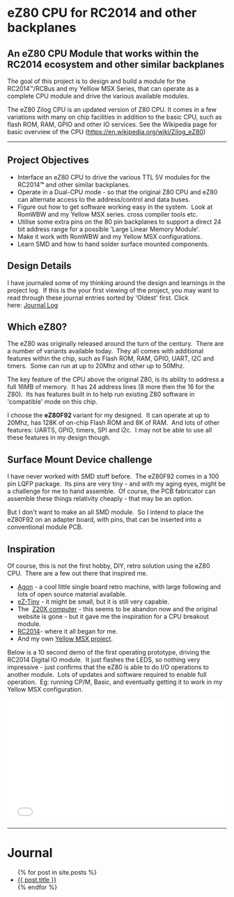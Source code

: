 
# eZ80 CPU for RC2014 and other backplanes

## An eZ80 CPU Module that works within the RC2014 ecosystem and other similar backplanes

The goal of this project is to design and build a module for the RC2014™/RCBus and my Yelllow MSX Series, that can operate as a complete CPU module and drive the various available modules.

The eZ80 Zilog CPU is an updated version of Z80 CPU. It comes in a few variations with many on chip facilities in addition to the basic CPU, such as flash ROM, RAM, GPIO and other IO services. See the Wikipedia page for basic overview of the CPU (https://en.wikipedia.org/wiki/Zilog_eZ80)


---

<h2><strong>Project Objectives<br></strong></h2>

<ul><li>Interface an eZ80 CPU to drive the various TTL 5V modules for the RC2014<strong>&trade;</strong> and other similar backplanes.</li><li>Operate in a Dual-CPU mode - so that the original Z80 CPU and eZ80 can alternate access to the address/control and data buses.</li><li>Figure out how to get software working easy in the system.&nbsp; Look at RomWBW and my Yellow MSX series. cross compiler tools etc.</li><li>Utilise some extra pins on the 80 pin backplanes to support a direct 24 bit address range for a possible 'Large Linear Memory Module'.</li><li>Make it work with RomWBW and my Yellow MSX configurations.</li><li>Learn SMD and how to hand solder surface mounted components.</li></ul>

<h2><strong>Design Details</strong></h2>

<p>I have journaled some of my thinking around the design and learnings in the project log.&nbsp; If this is the your first viewing of the project, you may want to read through these journal entries sorted by 'Oldest' first. Click here:&nbsp;<a href="https://hackaday.io/project/196330/logs?sort=oldest">Journal Log</a></p>

<h2><strong>Which eZ80?</strong></h2>

<p>The eZ80 was originally released around the turn of the century.&nbsp; There are a number of variants available today.&nbsp; They all comes with additional features within the chip, such as Flash ROM, RAM, GPIO, UART, I2C and timers.&nbsp; Some can run at up to 20Mhz and other up to 50Mhz.&nbsp;&nbsp;</p>

<p>The key feature of the CPU above the original Z80, is its ability to address a full 16MB of memory.&nbsp; It has 24 address lines (8 more then the 16 for the Z80).&nbsp; Its has features built in to help run existing Z80 software in 'compatible' mode on this chip.&nbsp;&nbsp;</p>

<p>I choose the&nbsp;<strong>eZ80F92 </strong>variant for my designed.&nbsp; It can operate at up to 20Mhz, has 128K of on-chip Flash ROM and 8K of RAM.&nbsp; And lots of other features: UARTS, GPIO, timers, SPI and i2c.&nbsp; I may not be able to use all these features in my design though.</p>

<h2><strong>Surface Mount Device challenge</strong></h2>

<p>I have never worked with SMD stuff before.&nbsp; The eZ80F92&nbsp;comes in a 100 pin LQFP package.&nbsp; Its pins are very tiny - and with my aging eyes, might be a challenge for me to hand assemble.&nbsp; Of course, the PCB fabricator can assemble these things relativity cheaply - that may be an option.&nbsp;&nbsp;</p>

<p>But I don't want to make an all SMD module.&nbsp; So I intend to place the eZ80F92 on an adapter board, with pins, that can be inserted into a conventional module PCB.</p>

<h2><strong>Inspiration</strong></h2>

<p>Of course, this is not the first hobby, DIY, retro solution using the eZ80 CPU.&nbsp; There are a few out there that inspired me.</p>

<ul><li><a href="https://github.com/TheByteAttic/AgonLight">Agon</a>&nbsp;- a cool little single board retro machine, with large following and lots of open source material available.</li><li><a href="https://drive.google.com/file/d/1xoRq0Suo46uGw3tNLPOU8g6G4coTdOsZ/view">eZ-Tiny</a>&nbsp;- it might be small, but it is still very capable.</li><li>The&nbsp;&nbsp;<a href="https://hackaday.com/2020/02/23/a-z80-computer-at-the-next-level/">Z20X computer</a>&nbsp;- this seems to be abandon now and the original website is gone - but it gave me the inspiration for a CPU breakout module.&nbsp;</li><li><a href="https://rc2014.co.uk/">RC2014</a>- where it all began for me.</li><li>And my own <a href="https://github.com/vipoo/yellow-msx-series-for-rc2014">Yellow MSX project</a>.</li></ul>


<p>Below is a 10 second demo of the first operating prototype, driving the RC2014 Digital IO module.&nbsp; It just flashes the LEDS, so nothing very impressive - just confirms that the eZ80 is able to do I/O operations to another module.&nbsp; Lots of updates and software required to enable full operation.&nbsp; Eg: running CP/M, Basic, and eventually getting it to work in my Yellow MSX configuration.</p>

<div class="video-container"><iframe style="width: 500px; height: 281px;" src="//www.youtube.com/embed/s31_nAPKu_E" frameborder="0" allowfullscreen=""></iframe></div>

---

# Journal

<ul>
  {% for post in site.posts %}
    <li>
      <a href="{{ post.url }}">{{ post.title }}</a>
    </li>
  {% endfor %}
</ul>
